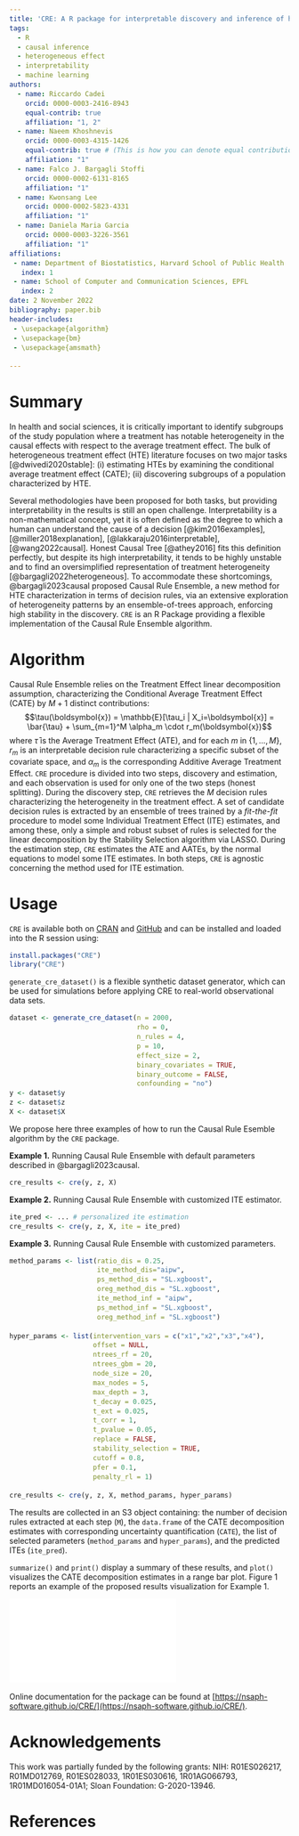 ```yaml
---
title: 'CRE: A R package for interpretable discovery and inference of heterogeneous treatment effects'
tags:
  - R
  - causal inference
  - heterogeneous effect 
  - interpretability
  - machine learning
authors:
  - name: Riccardo Cadei
    orcid: 0000-0003-2416-8943
    equal-contrib: true
    affiliation: "1, 2"
  - name: Naeem Khoshnevis
    orcid: 0000-0003-4315-1426
    equal-contrib: true # (This is how you can denote equal contributions between multiple authors)
    affiliation: "1"
  - name: Falco J. Bargagli Stoffi
    orcid: 0000-0002-6131-8165
    affiliation: "1"
  - name: Kwonsang Lee
    orcid: 0000-0002-5823-4331
    affiliation: "1"
  - name: Daniela Maria Garcia
    orcid: 0000-0003-3226-3561
    affiliation: "1"
affiliations:
 - name: Department of Biostatistics, Harvard School of Public Health
   index: 1
 - name: School of Computer and Communication Sciences, EPFL
   index: 2
date: 2 November 2022
bibliography: paper.bib
header-includes: 
 - \usepackage{algorithm}
 - \usepackage{bm}
 - \usepackage{amsmath}

---
```


# Summary

In health and social sciences, it is critically important to identify subgroups of the study population where a treatment has notable heterogeneity in the causal effects with respect to the average treatment effect. The bulk of heterogeneous treatment effect (HTE) literature focuses on two major tasks [@dwivedi2020stable]: (i) estimating HTEs by examining the conditional average treatment effect (CATE); (ii) discovering subgroups of a population characterized by HTE. 

Several methodologies have been proposed for both tasks, but providing interpretability in the results is still an open challenge. Interpretability is a non-mathematical concept, yet it is often defined as the degree to which a human can understand the cause of a decision [@kim2016examples], [@miller2018explanation], [@lakkaraju2016interpretable], [@wang2022causal]. Honest Causal Tree [@athey2016] fits this definition perfectly, but despite its high interpretability, it tends to be highly unstable and to find an oversimplified representation of treatment heterogeneity [@bargagli2022heterogeneous]. To accommodate these shortcomings, @bargagli2023causal proposed Causal Rule Ensemble, a new method for HTE characterization in terms of decision rules, via an extensive exploration of heterogeneity patterns by an ensemble-of-trees approach, enforcing high stability in the discovery. `CRE` is an R Package providing a flexible implementation of the Causal Rule Ensemble algorithm.


# Algorithm

Causal Rule Ensemble relies on the Treatment Effect linear decomposition assumption, characterizing the Conditional Average Treatment Effect (CATE) by $M+1$ distinct contributions:
$$\tau(\boldsymbol{x}) = \mathbb{E}[\tau_i | X_i=\boldsymbol{x}] = \bar{\tau} + \sum_{m=1}^M \alpha_m \cdot r_m(\boldsymbol{x})$$
where $\bar{\tau}$ is the Average Treatment Effect (ATE), and for each $m$ in $\{1,..., M\}$, $r_m$ is an interpretable decision rule characterizing a specific subset of the covariate space, and $\alpha_m$ is the corresponding Additive Average Treatment Effect.
`CRE` procedure is divided into two steps, discovery and estimation, and each observation is used for only one of the two steps (honest splitting).
During the discovery step, `CRE` retrieves the $M$ decision rules characterizing the heterogeneity in the treatment effect. A set of candidate decision rules is extracted by an ensemble of trees trained by a _fit-the-fit_ procedure to model some Individual Treatment Effect (ITE) estimates, and among these, only a simple and robust subset of rules is selected for the linear decomposition by the Stability Selection algorithm via LASSO.
During the estimation step, `CRE` estimates the ATE and AATEs, by the normal equations to model some ITE estimates.
In both steps, `CRE` is agnostic concerning the method used for ITE estimation.


# Usage
`CRE` is available both on [CRAN](https://cran.r-project.org/web/packages/CRE/index.html) and [GitHub](https://github.com/NSAPH-Software/CRE) and can be installed and loaded into the R session
using:
```R
install.packages("CRE")
library("CRE")
```

`generate_cre_dataset()` is a flexible synthetic dataset generator, which can be used for simulations before applying CRE to real-world observational data sets. 
```R
dataset <- generate_cre_dataset(n = 2000, 
                                rho = 0, 
                                n_rules = 4, 
                                p = 10,
                                effect_size = 2, 
                                binary_covariates = TRUE,
                                binary_outcome = FALSE,
                                confounding = "no")
y <- dataset$y
z <- dataset$z
X <- dataset$X
```

We propose here three examples of how to run the Causal Rule Esemble algorithm by the `CRE` package.

**Example 1.** Running Causal Rule Ensemble with default parameters described in @bargagli2023causal.
```R
cre_results <- cre(y, z, X)
```

**Example 2.** Running Causal Rule Ensemble with customized ITE estimator.
```R
ite_pred <- ... # personalized ite estimation
cre_results <- cre(y, z, X, ite = ite_pred)
```

**Example 3.** Running Causal Rule Ensemble with customized parameters.
```R
method_params <- list(ratio_dis = 0.25,
                      ite_method_dis="aipw",
                      ps_method_dis = "SL.xgboost",
                      oreg_method_dis = "SL.xgboost",
                      ite_method_inf = "aipw",
                      ps_method_inf = "SL.xgboost",
                      oreg_method_inf = "SL.xgboost")

hyper_params <- list(intervention_vars = c("x1","x2","x3","x4"),
                     offset = NULL,
                     ntrees_rf = 20,
                     ntrees_gbm = 20,
                     node_size = 20,
                     max_nodes = 5,
                     max_depth = 3,
                     t_decay = 0.025,
                     t_ext = 0.025,
                     t_corr = 1,
                     t_pvalue = 0.05,
                     replace = FALSE,
                     stability_selection = TRUE,
                     cutoff = 0.8,
                     pfer = 0.1,
                     penalty_rl = 1)

cre_results <- cre(y, z, X, method_params, hyper_params)
```

The results are collected in an S3 object containing: the number of decision rules extracted at each step (`M`), the `data.frame` of the CATE decomposition estimates with corresponding uncertainty quantification (`CATE`), the list of selected parameters (`method_params` and `hyper_params`), and the predicted ITEs (`ite_pred`). 

`summarize()` and `print()` display a summary of these results, and `plot()` visualizes the CATE decomposition estimates in a range bar plot. Figure 1 reports an example of the proposed results visualization for Example 1. 

![Visualization of Causal Rule Ensemble HTE linear decomposition for Example 1. For each decision rule discovered, the corresponding AATE estimate with 95% confidence interval is reported in a range bar plot. The decision rules are ordered from the most vulnerable (high AATE) to the least, and the ATE is reported on top of the plot.](images/example.pdf)

Online documentation for the package can be found at [https://nsaph-software.github.io/CRE/](https://nsaph-software.github.io/CRE/).

# Acknowledgements

This work was partially funded by the following grants: NIH: R01ES026217, R01MD012769, R01ES028033, 1R01ES030616, 1R01AG066793, 1R01MD016054-01A1; Sloan Foundation: G-2020-13946.

# References
